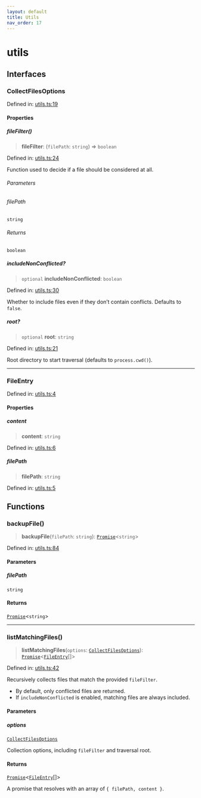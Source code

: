 ```yaml
---
layout: default
title: Utils
nav_order: 17
---
```


# utils

## Interfaces

### CollectFilesOptions

Defined in: [utils.ts:19](https://github.com/react18-tools/git-json-resolver/blob/a2478ece98639631a4ef55ad595d0d4ff30f30d2/lib/src/utils.ts#L19)

#### Properties

##### fileFilter()

> **fileFilter**: (`filePath`: `string`) => `boolean`

Defined in: [utils.ts:24](https://github.com/react18-tools/git-json-resolver/blob/a2478ece98639631a4ef55ad595d0d4ff30f30d2/lib/src/utils.ts#L24)

Function used to decide if a file should be considered at all.

###### Parameters

###### filePath

`string`

###### Returns

`boolean`

##### includeNonConflicted?

> `optional` **includeNonConflicted**: `boolean`

Defined in: [utils.ts:30](https://github.com/react18-tools/git-json-resolver/blob/a2478ece98639631a4ef55ad595d0d4ff30f30d2/lib/src/utils.ts#L30)

Whether to include files even if they don’t contain conflicts.
Defaults to `false`.

##### root?

> `optional` **root**: `string`

Defined in: [utils.ts:21](https://github.com/react18-tools/git-json-resolver/blob/a2478ece98639631a4ef55ad595d0d4ff30f30d2/lib/src/utils.ts#L21)

Root directory to start traversal (defaults to `process.cwd()`).

---

### FileEntry

Defined in: [utils.ts:4](https://github.com/react18-tools/git-json-resolver/blob/a2478ece98639631a4ef55ad595d0d4ff30f30d2/lib/src/utils.ts#L4)

#### Properties

##### content

> **content**: `string`

Defined in: [utils.ts:6](https://github.com/react18-tools/git-json-resolver/blob/a2478ece98639631a4ef55ad595d0d4ff30f30d2/lib/src/utils.ts#L6)

##### filePath

> **filePath**: `string`

Defined in: [utils.ts:5](https://github.com/react18-tools/git-json-resolver/blob/a2478ece98639631a4ef55ad595d0d4ff30f30d2/lib/src/utils.ts#L5)

## Functions

### backupFile()

> **backupFile**(`filePath`: `string`): [`Promise`](https://developer.mozilla.org/docs/Web/JavaScript/Reference/Global_Objects/Promise)\<`string`\>

Defined in: [utils.ts:84](https://github.com/react18-tools/git-json-resolver/blob/a2478ece98639631a4ef55ad595d0d4ff30f30d2/lib/src/utils.ts#L84)

#### Parameters

##### filePath

`string`

#### Returns

[`Promise`](https://developer.mozilla.org/docs/Web/JavaScript/Reference/Global_Objects/Promise)\<`string`\>

---

### listMatchingFiles()

> **listMatchingFiles**(`options`: [`CollectFilesOptions`](#collectfilesoptions)): [`Promise`](https://developer.mozilla.org/docs/Web/JavaScript/Reference/Global_Objects/Promise)\<[`FileEntry`](#fileentry)[]\>

Defined in: [utils.ts:42](https://github.com/react18-tools/git-json-resolver/blob/a2478ece98639631a4ef55ad595d0d4ff30f30d2/lib/src/utils.ts#L42)

Recursively collects files that match the provided `fileFilter`.

- By default, only conflicted files are returned.
- If `includeNonConflicted` is enabled, matching files are always included.

#### Parameters

##### options

[`CollectFilesOptions`](#collectfilesoptions)

Collection options, including `fileFilter` and traversal root.

#### Returns

[`Promise`](https://developer.mozilla.org/docs/Web/JavaScript/Reference/Global_Objects/Promise)\<[`FileEntry`](#fileentry)[]\>

A promise that resolves with an array of `{ filePath, content }`.
